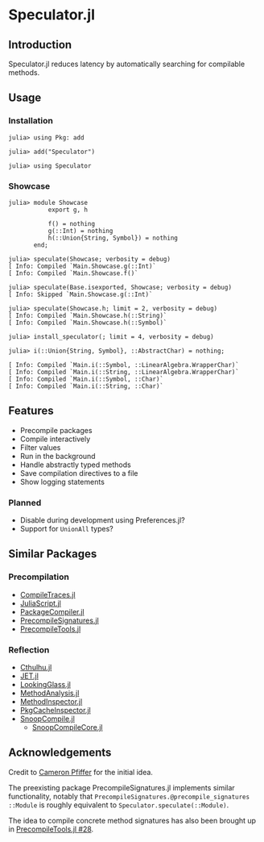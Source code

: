 
# Speculator.jl

## Introduction

Speculator.jl reduces latency by automatically searching for compilable methods.

## Usage

### Installation

```julia-repl
julia> using Pkg: add

julia> add("Speculator")

julia> using Speculator
```

### Showcase

```julia-repl
julia> module Showcase
           export g, h

           f() = nothing
           g(::Int) = nothing
           h(::Union{String, Symbol}) = nothing
       end;

julia> speculate(Showcase; verbosity = debug)
[ Info: Compiled `Main.Showcase.g(::Int)`
[ Info: Compiled `Main.Showcase.f()`

julia> speculate(Base.isexported, Showcase; verbosity = debug)
[ Info: Skipped `Main.Showcase.g(::Int)`

julia> speculate(Showcase.h; limit = 2, verbosity = debug)
[ Info: Compiled `Main.Showcase.h(::String)`
[ Info: Compiled `Main.Showcase.h(::Symbol)`

julia> install_speculator(; limit = 4, verbosity = debug)

julia> i(::Union{String, Symbol}, ::AbstractChar) = nothing;

[ Info: Compiled `Main.i(::Symbol, ::LinearAlgebra.WrapperChar)`
[ Info: Compiled `Main.i(::String, ::LinearAlgebra.WrapperChar)`
[ Info: Compiled `Main.i(::Symbol, ::Char)`
[ Info: Compiled `Main.i(::String, ::Char)`
```

## Features

- Precompile packages
- Compile interactively
- Filter values
- Run in the background
- Handle abstractly typed methods
- Save compilation directives to a file
- Show logging statements

### Planned

- Disable during development using Preferences.jl?
- Support for `UnionAll` types?

## Similar Packages

### Precompilation

- [CompileTraces.jl](https://github.com/serenity4/CompileTraces.jl)
- [JuliaScript.jl](https://github.com/jolin-io/JuliaScript.jl)
- [PackageCompiler.jl](https://github.com/JuliaLang/PackageCompiler.jl)
- [PrecompileSignatures.jl](https://github.com/rikhuijzer/PrecompileSignatures.jl)
- [PrecompileTools.jl](https://github.com/JuliaLang/PrecompileTools.jl)

### Reflection

- [Cthulhu.jl](https://github.com/JuliaDebug/Cthulhu.jl)
- [JET.jl](https://github.com/aviatesk/JET.jl)
- [LookingGlass.jl](https://github.com/NHDaly/LookingGlass.jl)
- [MethodAnalysis.jl](https://github.com/timholy/MethodAnalysis.jl)
- [MethodInspector.jl](https://github.com/bluesmoon/MethodInspector.jl)
- [PkgCacheInspector.jl](https://github.com/timholy/PkgCacheInspector.jl)
- [SnoopCompile.jl](https://github.com/timholy/SnoopCompile.jl)
    - [SnoopCompileCore.jl](https://github.com/timholy/SnoopCompile.jl/tree/master/SnoopCompileCore)

## Acknowledgements

Credit to [Cameron Pfiffer](https://github.com/cpfiffer) for the initial idea.

The preexisting package PrecompileSignatures.jl implements similar functionality,
notably that `PrecompileSignatures.@precompile_signatures ::Module`
is roughly equivalent to `Speculator.speculate(::Module)`.

The idea to compile concrete method signatures has also been brought up in
[PrecompileTools.jl #28](https://github.com/JuliaLang/PrecompileTools.jl/issues/28).
